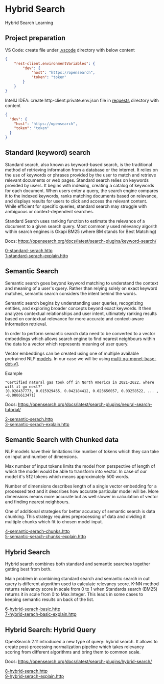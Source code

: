 # Hybrid Search
Hybrid Search Learning

## Project preparation
VS Code: create file under [.vscode](.vscode) directory with below content
```json
{
    "rest-client.environmentVariables": {
        "dev": {
            "host": "https://opensearch",
            "token": "token"
        }
    }
}
```

IntellJ IDEA: create http-client.private.env.json file in [requests](requests) directory with content
```json
{
  "dev": {
    "host": "https://opensearch",
    "token": "token"
  }
}
```

## Standard (keyword) search
Standard search, also known as keyword-based search, is the traditional method of retrieving information from a database or the internet. It relies on the use of keywords or phrases provided by the user to match and retrieve relevant documents or web pages. Standard search relies on keywords provided by users. It begins with indexing, creating a catalog of keywords for each document. When users enter a query, the search engine compares it to the indexed keywords, ranks matching documents based on relevance, and displays results for users to click and access the relevant content. While efficient for specific queries, standard search may struggle with ambiguous or context-dependent searches.  

Standard Search uses ranking function to estimate the relevance of a document to a given search query. Most commonly used relevancy algorith within search engines is Okapi BM25 (where BM stands for Best Matching)

Docs: https://opensearch.org/docs/latest/search-plugins/keyword-search/

[0-standard-serach.http](requests%2F0-standard-serach.http)  
[1-standard-serach-explain.http](requests%2F1-standard-serach-explain.http)

## Semantic Search
Semantic search goes beyond keyword matching to understand the context and meaning of a user's query. Rather than relying solely on exact keyword matches, semantic search considers the intent behind the words.  

Semantic search begins by understanding user queries, recognizing entities, and exploring broader concepts beyond exact keywords. It then analyzes contextual relationships and user intent, ultimately ranking results based on contextual relevance for more accurate and context-aware information retrieval.  

In order to perform semantic search data need to be converted to a vector embeddings which allows search engine to find nearest neighbours within the data to a vector which represents meaning of user query.

Vector embeddings can be created using one of multiple available pretrained NLP [models](https://www.sbert.net/docs/pretrained_models.html). In our case we will be using [multi-qa-mpnet-base-dot-v1](multi-qa-mpnet-base-dot-v1). 

Example
```text
"Certified natural gas took off in North America in 2021-2022, where will it go next?"
[0.028437773, 0.015929455, 0.042184412, 0.023656057, 0.03258522, ... , -0.0006613471]
```

Docs: https://opensearch.org/docs/latest/search-plugins/neural-search-tutorial/

[2-semantic-serach.http](requests%2F2-semantic-serach.http)  
[3-semantic-serach-explain.http](requests%2F3-semantic-serach-explain.http)

## Semantic Search with Chunked data
NLP models have their limitations like number of tokens which they can take on input and number of dimensions.  

Max number of input tokens limits the model from perspective of length of which the model would be able to transform into vector. In case of our model it's 512 tokens which means approximately 500 words. 

Number of dimensions describes length of a single vector embedding for a processed text and it describes how accurate particular model will be. More dimensions means more accurate but as well slower in calculation of vector and finding nearest neighbours. 

One of additional strategies for better accuracy of semantic search is data chunking. This strategy requires preprocessing of data and dividing it multiple chunks which fit to chosen model input.                  

[4-semantic-serach-chunks.http](requests%2F4-semantic-serach-chunks.http)    
[5-semantic-serach-chunks-explain.http](requests%2F5-semantic-serach-chunks-explain.http)

## Hybrid Search
Hybrid search combines both standard and semantic searches together getting best from both.  

Main problem in combining standard search and semantic search in out query is different algorithm used to calculate relevancy score. K-NN method returns relevancy score in scale from 0 to 1 when Standards search (BM25) returns it in scale from 0 to Max.Integer. This leads in some cases to keeping semantic results on back of the list.  


[6-hybrid-serach-basic.http](requests%2F6-hybrid-serach-basic.http)  
[7-hybrid-serach-basic-explain.http](requests%2F7-hybrid-serach-basic-explain.http)

## Hybrid Search: Hybrid Query
OpenSearch 2.11 introduced a new type of query: hybrid search. It allows to create post-processing normalization pipeline which takes relevancy scoring from different algorithms and bring them to common scale.

Docs: https://opensearch.org/docs/latest/search-plugins/hybrid-search/

[8-hybrid-serach.http](requests%2F8-hybrid-serach.http)  
[9-hybrid-serach-explain.http](requests%2F9-hybrid-serach-explain.http)

